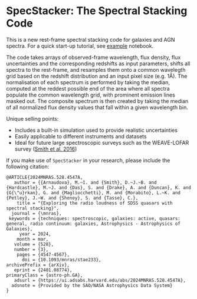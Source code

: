 # SpecStacker: The Spectral Stacking Code
This is a new rest-frame spectral stacking code for galaxies and AGN spectra. For a quick start-up tutorial, see [example](https://nbviewer.org/github/m-arnaudova/SpecStacker/blob/main/stack_example.ipynb) notebook.

The code takes arrays of observed-frame wavelength, flux density, flux uncertainties and the corresponding redshifts as input parameters, shifts all spectra to the rest-frame, and resamples them onto a common wavelegth grid based on the redshift distribution and an input pixel size (e.g. 1Å). The normalisation of each spectrum is performed by taking the median, computed at the reddest possible end of the area where all spectra populate the common wavelength grid, with prominent emission lines masked out. The composite spectrum is then created by taking the median of all normalized flux density values that fall within a given wavelength bin.

Unique selling points:
- Includes a built-in simulation used to provide realistic uncertainties
- Easily applicable to different instruments and datasets
- Ideal for future large spectroscopic surveys such as the WEAVE-LOFAR survey ([Smith et al. 2016](https://ui.adsabs.harvard.edu/abs/2016sf2a.conf..271S/abstract))


If you make use of `SpecStacker` in your research, please include the following citation:

    @ARTICLE{2024MNRAS.528.4547A,
       author = {{Arnaudova}, M.~I. and {Smith}, D.~J.~B. and {Hardcastle}, M.~J. and {Das}, S. and {Drake}, A. and {Duncan}, K. and {G{\"u}rkan}, G. and {Magliocchetti}, M. and {Morabito}, L.~K. and {Petley}, J.~W. and {Shenoy}, S. and {Tasse}, C.},
        title = "{Exploring the radio loudness of SDSS quasars with spectral stacking}",
      journal = {\mnras},
     keywords = {techniques: spectroscopic, galaxies: active, quasars: general, radio continuum: galaxies, Astrophysics - Astrophysics of Galaxies},
         year = 2024,
        month = mar,
       volume = {528},
       number = {3},
        pages = {4547-4567},
          doi = {10.1093/mnras/stae233},
    archivePrefix = {arXiv},
       eprint = {2401.08774},
    primaryClass = {astro-ph.GA},
       adsurl = {https://ui.adsabs.harvard.edu/abs/2024MNRAS.528.4547A},
      adsnote = {Provided by the SAO/NASA Astrophysics Data System}
    }

